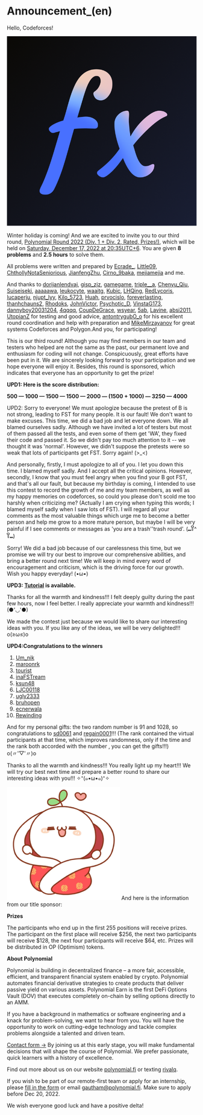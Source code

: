 # Announcement_(en)

Hello, Codeforces!

![Polynomial](images/fe4bbbbc6492ee5ce74c2a9a4ee310dbc225ccd4.png)

Winter holiday is coming! And we are excited to invite you to our third round, [Polynomial Round 2022 (Div. 1 + Div. 2, Rated, Prizes!)](https://codeforces.com/contest/1774), which will be held on [Saturday, December 17, 2022 at 20:35UTC+6](https://codeforces.com/https://www.timeanddate.com/worldclock/fixedtime.html?day=17&month=12&year=2022&hour=17&min=35&sec=0&p1=166). You are given **8 problems** and **2.5 hours** to solve them.

All problems were written and prepared by [Ecrade_](https://codeforces.com/profile/Ecrade_ "Grandmaster Ecrade_"), [Little09](https://codeforces.com/profile/Little09 "Grandmaster Little09"), [ChthollyNotaSeniorious](https://codeforces.com/profile/ChthollyNotaSeniorious "Master ChthollyNotaSeniorious"), [JianfengZhu](https://codeforces.com/profile/JianfengZhu "Grandmaster JianfengZhu"), [Cirno_9baka](https://codeforces.com/profile/Cirno_9baka "International Grandmaster Cirno_9baka"), [mejiamejia](https://codeforces.com/profile/mejiamejia "Expert mejiamejia") and me. 

And thanks to [dorijanlendvaj](https://codeforces.com/profile/dorijanlendvaj "Legendary Grandmaster dorijanlendvaj"), [gisp_zjz](https://codeforces.com/profile/gisp_zjz "Legendary Grandmaster gisp_zjz"), [gamegame](https://codeforces.com/profile/gamegame "Legendary Grandmaster gamegame"), [triple__a](https://codeforces.com/profile/triple__a "International Grandmaster triple__a"), [Chenyu_Qiu](https://codeforces.com/profile/Chenyu_Qiu "International Grandmaster Chenyu_Qiu"), [Suiseiseki](https://codeforces.com/profile/Suiseiseki "International Grandmaster Suiseiseki"), [aaaaawa](https://codeforces.com/profile/aaaaawa "Grandmaster aaaaawa"), [leukocyte](https://codeforces.com/profile/leukocyte "International Master leukocyte"), [waaitg](https://codeforces.com/profile/waaitg "International Master waaitg"), [Kubic](https://codeforces.com/profile/Kubic "International Grandmaster Kubic"), [LHQing](https://codeforces.com/profile/LHQing "Master LHQing"), [RedLycoris](https://codeforces.com/profile/RedLycoris "Master RedLycoris"), [lucaperju](https://codeforces.com/profile/lucaperju "International Grandmaster lucaperju"), [njupt_lyy](https://codeforces.com/profile/njupt_lyy "Master njupt_lyy"), [Kilo_5723](https://codeforces.com/profile/Kilo_5723 "Grandmaster Kilo_5723"), [Huah](https://codeforces.com/profile/Huah "Grandmaster Huah"), [prvocislo](https://codeforces.com/profile/prvocislo "International Master prvocislo"), [foreverlasting](https://codeforces.com/profile/foreverlasting "Grandmaster foreverlasting"), [thanhchauns2](https://codeforces.com/profile/thanhchauns2 "Candidate Master thanhchauns2"), [Rhodoks](https://codeforces.com/profile/Rhodoks "Grandmaster Rhodoks"), [JohnVictor](https://codeforces.com/profile/JohnVictor "Master JohnVictor"), [Psychotic_D](https://codeforces.com/profile/Psychotic_D "Expert Psychotic_D"), [VinstaG173](https://codeforces.com/profile/VinstaG173 "Candidate Master VinstaG173"), [dannyboy20031204](https://codeforces.com/profile/dannyboy20031204 "Master dannyboy20031204"), [4qqqq](https://codeforces.com/profile/4qqqq "Candidate Master 4qqqq"), [CoupDeGrace](https://codeforces.com/profile/CoupDeGrace "Master CoupDeGrace"), [wsyear](https://codeforces.com/profile/wsyear "International Master wsyear"), [5ab](https://codeforces.com/profile/5ab "International Master 5ab"), [Lavine](https://codeforces.com/profile/Lavine "Master Lavine"), [absi2011](https://codeforces.com/profile/absi2011 "Pupil absi2011"), [UtopianZ](https://codeforces.com/profile/UtopianZ "Candidate Master UtopianZ") for testing and good advice, [antontrygubO_o](https://codeforces.com/profile/antontrygubO_o "International Grandmaster antontrygubO_o") for his excellent round coordination and help with preparation and [MikeMirzayanov](https://codeforces.com/profile/MikeMirzayanov "Headquarters, MikeMirzayanov") for great systems Codeforces and Polygon.And you, for participating!

This is our third round! Although you may find members in our team and testers who helped are not the same as the past, our permanent love and enthusiasm for coding will not change. Conspicuously, great efforts have been put in it. We are sincerely looking forward to your participation and we hope everyone will enjoy it. Besides, this round is sponsored, which indicates that everyone has an opportunity to get the prize!

**UPD1: Here is the score distribution:**

**500 — 1000 — 1500 — 1500 — 2000 — (1500 + 1000) — 3250 — 4000**

UPD2: Sorry to everyone! We must apologize because the pretest of B is not strong, leading to FST for many people. It is our fault! We don't want to make excuses. This time, we did a bad job and let everyone down. We all blamed ourselves sadly. Although we have invited a lot of testers but most of them passed all the tests, and even some of them get 'WA', they fixed their code and passed it. So we didn't pay too much attention to it -- we thought it was 'normal'. However, we didn't suppose the pretests were so weak that lots of participants get FST. Sorry again! (>_<)

And personally, firstly, I must apologize to all of you. I let you down this time. I blamed myself sadly. And I accept all the critical opinions. However, secondly, I know that you must feel angry when you find your B got FST, and that's all our fault, but because my birthday is coming, I intended to use this contest to record the growth of me and my team members, as well as my happy memories on codeforces, so could you please don't scold me too harshly when criticizing me? (Actually I am crying when typing this words; I blamed myself sadly when I saw lots of FST). I will regard all your comments as the most valuable things which urge me to become a better person and help me grow to a more mature person, but maybe I will be very painful if I see comments or messages as 'you are a trash''trash round'. (⑉꒦ິ^꒦ິ⑉)

Sorry! We did a bad job because of our carelessness this time, but we promise we will try our best to improve our comprehensive abilities, and bring a better round next time! We will keep in mind every word of encouragement and criticism, which is the driving force for our growth. Wish you happy everyday! (•ω•)

**UPD3: [Tutorial](Tutorial_(en).md) is available.** 

Thanks for all the warmth and kindness!!! I felt deeply guilty during the past few hours, now I feel better. I really appreciate your warmth and kindness!!! (●'◡'●)

We made the contest just because we would like to share our interesting ideas with you. If you like any of the ideas, we will be very delighted!!! o(≥ω≤)o

**UPD4:Congratulations to the winners**

 1. [Um_nik](https://codeforces.com/profile/Um_nik "Legendary Grandmaster Um_nik")
2. [maroonrk](https://codeforces.com/profile/maroonrk "Legendary Grandmaster maroonrk")
3. [tourist](https://codeforces.com/profile/tourist "Legendary Grandmaster tourist")
4. [inaFSTream](https://codeforces.com/profile/inaFSTream "Legendary Grandmaster inaFSTream")
5. [ksun48](https://codeforces.com/profile/ksun48 "Legendary Grandmaster ksun48")
6. [LJC00118](https://codeforces.com/profile/LJC00118 "Legendary Grandmaster LJC00118")
7. [ugly2333](https://codeforces.com/profile/ugly2333 "Legendary Grandmaster ugly2333")
8. [bruhopen](https://codeforces.com/profile/bruhopen "Master bruhopen")
9. [ecnerwala](https://codeforces.com/profile/ecnerwala "Legendary Grandmaster ecnerwala")
10. [Rewinding](https://codeforces.com/profile/Rewinding "Legendary Grandmaster Rewinding")

And for my personal gifts: the two random number is 91 and 1028, so congratulations to [sd0061](https://codeforces.com/profile/sd0061 "Grandmaster sd0061") and [regain0001](https://codeforces.com/profile/regain0001 "Expert regain0001")!!! (The rank contained the virtual participants at that time, which improves randomness, only if the time and the rank both accorded with the number , you can get the gifts!!!) o(〃'▽'〃)o 

Thanks to all the warmth and kindness!!! You really light up my heart!!! We will try our best next time and prepare a better round to share our interesting ideas with you!!! ✧⁺(๑•ω•๑)⁺✧ 

  ![](images/f2156a4f39e6026e0bb79a2dfa78213da71595c2.png) And here is the information from our title sponsor:

**Prizes**

The participants who end up in the first 255 positions will receive prizes. The participant on the first place will receive $256, the next two participants will receive $128, the next four participants will receive $64, etc. Prizes will be distributed in OP (Optimism) tokens.

**About Polynomial**

Polynomial is building in decentralized finance – a more fair, accessible, efficient, and transparent financial system enabled by crypto. Polynomial automates financial derivative strategies to create products that deliver passive yield on various assets. Polynomial Earn is the first DeFi Options Vault (DOV) that executes completely on-chain by selling options directly to an AMM.

If you have a background in mathematics or software engineering and a knack for problem-solving, we want to hear from you. You will have the opportunity to work on cutting-edge technology and tackle complex problems alongside a talented and driven team. 

  [Contact form →](https://codeforces.com/userForm/2cfa68fdb526c70f) By joining us at this early stage, you will make fundamental decisions that will shape the course of Polynomial. We prefer passionate, quick learners with a history of excellence.

Find out more about us on our website [polynomial.fi](https://codeforces.com/https://www.polynomial.fi/) or texting [rivalq](https://codeforces.com/profile/rivalq "Grandmaster rivalq").

If you wish to be part of our remote-first team or apply for an internship, please [fill in the form](https://codeforces.com/userForm/2cfa68fdb526c70f) or email [gautham@polynomial.fi](https://codeforces.com/mailto:gautham@polynomial.fi). Make sure to apply before Dec 20, 2022.

We wish everyone good luck and have a positive delta!

